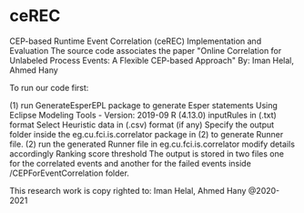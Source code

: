 # ceREC
CEP-based Runtime Event Correlation (ceREC) Implementation and Evaluation
The source code associates the paper "Online Correlation for Unlabeled Process Events: A Flexible CEP-based Approach" By: Iman Helal, Ahmed Hany

To run our code first:

(1) run GenerateEsperEPL package to generate Esper statements 
    Using Eclipse Modeling Tools - Version: 2019-09 R (4.13.0)
    inputRules in (.txt) format
    Select Heuristic data in (.csv) format (if any)
Specify the output folder inside the eg.cu.fci.is.correlator package in (2) to generate Runner file.
(2) run the generated Runner file in eg.cu.fci.is.correlator modify details accordingly
   Ranking score threshold
The output is stored in two files one for the correlated events and another for the failed events inside /CEPForEventCorrelation folder.

This research work is copy righted to: Iman Helal, Ahmed Hany @2020-2021
